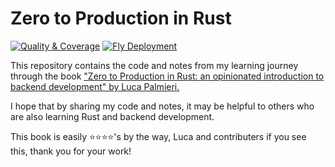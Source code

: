 # Zero to Production in Rust
[![Quality & Coverage](https://github.com/JakePIXL/zero2prod/actions/workflows/general.yml/badge.svg)](https://github.com/JakePIXL/zero2prod/actions/workflows/general.yml)
[![Fly Deployment](https://github.com/JakePIXL/zero2prod/actions/workflows/deploy.yml/badge.svg)](https://github.com/JakePIXL/zero2prod/actions/workflows/deploy.yml)

This repository contains the code and notes from my learning journey through the book ["Zero to Production in Rust: an opinionated introduction to backend development" by Luca Palmieri.](https://www.zero2prod.com/)

I hope that by sharing my code and notes, it may be helpful to others who are also learning Rust and backend development.


This book is easily ⭐️⭐️⭐️⭐️'s by the way, Luca and contributers if you see this, thank you for your work!
